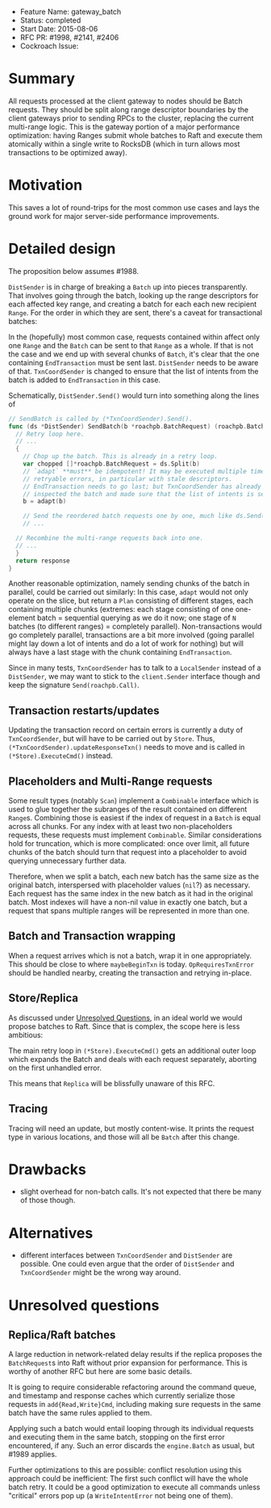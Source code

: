 - Feature Name: gateway_batch
- Status: completed
- Start Date: 2015-08-06
- RFC PR: #1998, #2141, #2406
- Cockroach Issue:

# Summary

All requests processed at the client gateway to nodes should be Batch requests.
They should be split along range descriptor boundaries by the client gateways
prior to sending RPCs to the cluster, replacing the current multi-range logic.
This is the gateway portion of a major performance optimization: having Ranges
submit whole batches to Raft and execute them atomically within a single write
to RocksDB (which in turn allows most transactions to be optimized away).

# Motivation

This saves a lot of round-trips for the most common use cases and lays the
ground work for major server-side performance improvements.

# Detailed design

The proposition below assumes #1988.

`DistSender` is in charge of breaking a `Batch` up into pieces transparently.
That involves going through the batch, looking up the range descriptors for
each affected key range, and creating a batch for each each new recipient
`Range`. For the order in which they are sent, there's a caveat for
transactional batches:

In the (hopefully) most common case, requests contained within affect only one
`Range` and the `Batch` can be sent to that `Range` as a whole. If that is not
the case and we end up with several chunks of `Batch`, it's clear that the one
containing `EndTransaction` must be sent last. `DistSender` needs to be aware
of that. `TxnCoordSender` is changed to ensure that the list of intents from
the batch is added to `EndTransaction` in this case.

Schematically, `DistSender.Send()` would turn into something along the lines of
```go
// SendBatch is called by (*TxnCoordSender).Send().
func (ds *DistSender) SendBatch(b *roachpb.BatchRequest) (roachpb.BatchResponse, error) {
  // Retry loop here.
  // ...
  {
    // Chop up the batch. This is already in a retry loop.
    var chopped []*roachpb.BatchRequest = ds.Split(b)
    // `adapt` **must** be idempotent! It may be executed multiple times on
    // retryable errors, in particular with stale descriptors.
    // EndTransaction needs to go last; but TxnCoordSender has already
    // inspected the batch and made sure that the list of intents is set.
    b = adapt(b)

    // Send the reordered batch requests one by one, much like ds.Send()
    // ...

  // Recombine the multi-range requests back into one.
  // ...
  }
  return response
}
```

Another reasonable optimization, namely sending chunks of the batch in
parallel, could be carried out similarly: In this case, `adapt` would not only
operate on the slice, but return a `Plan` consisting of different stages, each
containing multiple chunks (extremes: each stage consisting of one one-element
batch = sequential querying as we do it now; one stage of `N` batches (to
different ranges) = completely parallel). Non-transactions would go completely
parallel, transactions are a bit more involved (going parallel might lay down a
lot of intents and do a lot of work for nothing) but will always have a last
stage with the chunk containing `EndTransaction`.

Since in many tests, `TxnCoordSender` has to talk to a `LocalSender` instead
of a `DistSender`, we may want to stick to the `client.Sender` interface though
and keep the signature `Send(roachpb.Call)`.

## Transaction restarts/updates

Updating the transaction record on certain errors is currently a duty of
`TxnCoordSender`, but will have to be carried out by `Store`. Thus,
`(*TxnCoordSender).updateResponseTxn()` needs to move and is called in
`(*Store).ExecuteCmd()` instead.

## Placeholders and Multi-Range requests

Some result types (notably `Scan`) implement a `Combinable` interface which
is used to glue together the subranges of the result contained on different
`Range`s. Combining those is easiest if the index of request in a `Batch` is
equal across all chunks. For any index with at least two non-placeholders requests,
these requests must implement `Combinable`. Similar considerations hold for
truncation, which is more complicated: once over limit, all future chunks of
the batch should turn that request into a placeholder to avoid querying
unnecessary further data.

Therefore, when we split a batch, each new batch has the same size as the
original batch, interspersed with placeholder values (`nil`?) as necessary. Each
request has the same index in the new batch as it had in the original batch.
Most indexes will have a non-nil value in exactly one batch, but a request that
spans multiple ranges will be represented in more than one.

## Batch and Transaction wrapping

When a request arrives which is not a batch, wrap it in one appropriately. This
should be close to where `maybeBeginTxn` is today. `OpRequiresTxnError` should
be handled nearby, creating the transaction and retrying in-place.

## Store/Replica

As discussed under [Unresolved Questions](#unresolved-questions), in an ideal
world we would propose batches to Raft. Since that is complex, the scope here
is less ambitious:

The main retry loop in `(*Store).ExecuteCmd()` gets an additional outer loop
which expands the Batch and deals with each request separately, aborting on
the first unhandled error.

This means that `Replica` will be blissfully unaware of this RFC.

## Tracing

Tracing will need an update, but mostly content-wise. It prints the request
type in various locations, and those will all be `Batch` after this change.

# Drawbacks

* slight overhead for non-batch calls. It's not expected that there be many of those though.

# Alternatives

* different interfaces between `TxnCoordSender` and `DistSender` are possible. One could even argue that the order of `DistSender` and `TxnCoordSender` might be the wrong way around.

# Unresolved questions

## Replica/Raft batches

A large reduction in network-related delay results if the replica proposes the
`BatchRequest`s into Raft without prior expansion for performance. This is
worthy of another RFC but here are some basic details.

It is going to require considerable refactoring around the command queue, and
timestamp and response caches which currently serialize those requests in
`add{Read,Write}Cmd`, including making sure requests in the same batch have the
same rules applied to them.

Applying such a batch would entail looping through its individual requests and
executing them in the same batch, stopping on the first error encountered, if
any. Such an error discards the `engine.Batch` as usual, but #1989 applies.

Further optimizations to this are possible: conflict resolution using this
approach could be inefficient: The first such conflict will have the whole batch
retry. It could be a good optimization to execute all commands unless "critical"
errors pop up (a `WriteIntentError` not being one of them).
